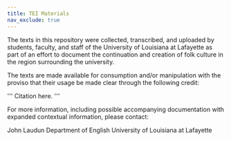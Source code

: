 ```yaml
---
title: TEI Materials
nav_exclude: true
---
```


The texts in this repository were collected, transcribed, and uploaded by students, faculty, and staff of the University of Louisiana at Lafayette as part of an effort to document the continuation and creation of folk culture in the region surrounding the university.

The texts are made available for consumption and/or manipulation with the proviso that their usage be made clear through the following credit:

'''
Citation here. 
'''

For more information, including possible accompanying documentation with expanded contextual information, please contact:

John Laudun
Department of English
University of Louisiana at Lafayette
